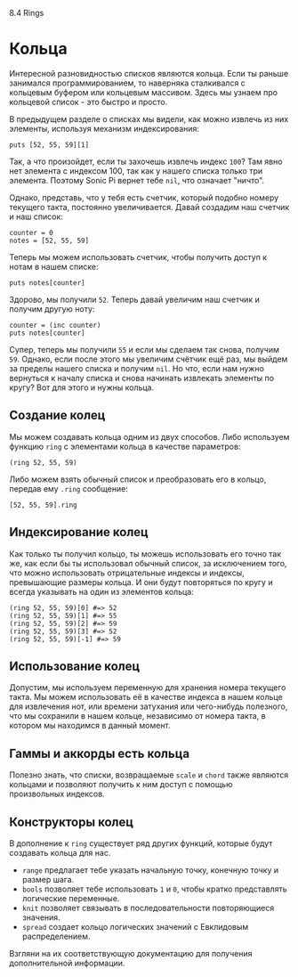 8.4 Rings

# Кольца

Интересной разновидностью списков являются кольца. Если ты раньше занимался
программированием, то наверняка сталкивался с кольцевым буфером или кольцевым
массивом. Здесь мы узнаем про кольцевой список - это быстро и просто.

В предыдущем разделе о списках мы видели, как можно извлечь из них элементы,
используя механизм индексирования:

```
puts [52, 55, 59][1]
```

Так, а что произойдет, если ты захочешь извлечь индекс `100`? Там явно нет
элемента с индексом 100, так как у нашего списка только три элемента. Поэтому
Sonic Pi вернет тебе `nil`, что означает "ничто".

Однако, представь, что у тебя есть счетчик, который подобно номеру текущего
такта, постоянно увеличивается. Давай создадим наш счетчик и наш список:

```
counter = 0
notes = [52, 55, 59]
```

Теперь мы можем использовать счетчик, чтобы получить доступ к нотам в
нашем списке:

```
puts notes[counter]
```

Здорово, мы получили `52`. Теперь давай увеличим наш счетчик и получим
другую ноту:

```
counter = (inc counter)
puts notes[counter]
```

Супер, теперь мы получили `55` и если мы сделаем так снова, получим `59`.
Однако, если после этого мы увеличим счётчик ещё раз, мы выйдем за пределы
нашего списка и получим `nil`. Но что, если нам нужно вернуться к началу
списка и снова начинать извлекать элементы по кругу? Вот для этого и нужны
кольца.

## Создание колец

Мы можем создавать кольца одним из двух способов. Либо используем функцию
`ring` с элементами кольца в качестве параметров:

```
(ring 52, 55, 59)
```

Либо можем взять обычный список и преобразовать его в кольцо, передав ему
`.ring` сообщение:

```
[52, 55, 59].ring
```

## Индексирование колец

Как только ты получил кольцо, ты можешь использовать его точно так же, как если
бы ты использовал обычный список, за исключением того, что можно использовать
отрицательные индексы и индексы, превышающие размеры кольца. И они будут
повторяться по кругу и всегда указывать на один из элементов кольца:

```
(ring 52, 55, 59)[0] #=> 52
(ring 52, 55, 59)[1] #=> 55
(ring 52, 55, 59)[2] #=> 59
(ring 52, 55, 59)[3] #=> 52
(ring 52, 55, 59)[-1] #=> 59
```

## Использование колец

Допустим, мы используем переменную для хранения номера текущего такта. Мы можем
использовать её в качестве индекса в нашем кольце для извлечения нот, или
времени затухания или чего-нибудь полезного, что мы сохранили в нашем кольце,
независимо от номера такта, в котором мы находимся в данный момент.

## Гаммы и аккорды есть кольца

Полезно знать, что списки, возвращаемые `scale` и `chord` также являются
кольцами и позволяют получить к ним доступ с помощью произвольных индексов.

## Конструкторы колец

В дополнение к `ring` существует ряд других функций, которые будут создавать
кольца для нас.

- `range` предлагает тебе указать начальную точку, конечную точку и размер
шага.
- `bools` позволяет тебе использовать `1` и `0`, чтобы кратко представлять
логические переменные.
- `knit` позволяет связывать в последовательности повторяющиеся значения.
- `spread` создает кольцо логических значений с Евклидовым распределением.

Взгляни на их соответствующую документацию для получения дополнительной
информации.
